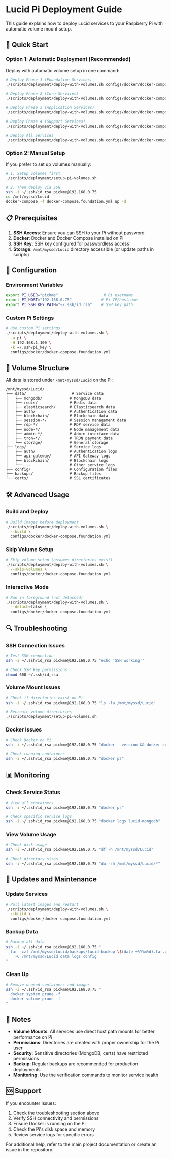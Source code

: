 # Lucid Pi Deployment Guide

This guide explains how to deploy Lucid services to your Raspberry Pi with automatic volume mount setup.

## 🚀 Quick Start

### Option 1: Automatic Deployment (Recommended)

Deploy with automatic volume setup in one command:

```bash
# Deploy Phase 1 (Foundation Services)
./scripts/deployment/deploy-with-volumes.sh configs/docker/docker-compose.foundation.yml

# Deploy Phase 2 (Core Services)
./scripts/deployment/deploy-with-volumes.sh configs/docker/docker-compose.core.yml

# Deploy Phase 3 (Application Services)
./scripts/deployment/deploy-with-volumes.sh configs/docker/docker-compose.application.yml

# Deploy Phase 4 (Support Services)
./scripts/deployment/deploy-with-volumes.sh configs/docker/docker-compose.support.yml

# Deploy All Services
./scripts/deployment/deploy-with-volumes.sh configs/docker/docker-compose.all.yml
```

### Option 2: Manual Setup

If you prefer to set up volumes manually:

```bash
# 1. Setup volumes first
./scripts/deployment/setup-pi-volumes.sh

# 2. Then deploy via SSH
ssh -i ~/.ssh/id_rsa pickme@192.168.0.75
cd /mnt/myssd/Lucid
docker-compose -f docker-compose.foundation.yml up -d
```

## 📋 Prerequisites

1. **SSH Access**: Ensure you can SSH to your Pi without password
2. **Docker**: Docker and Docker Compose installed on Pi
3. **SSH Key**: SSH key configured for passwordless access
4. **Storage**: `/mnt/myssd/Lucid` directory accessible (or update paths in scripts)

## 🔧 Configuration

### Environment Variables

```bash
export PI_USER="pickme"                    # Pi username
export PI_HOST="192.168.0.75"             # Pi IP/hostname
export PI_SSH_KEY_PATH="~/.ssh/id_rsa"    # SSH key path
```

### Custom Pi Settings

```bash
# Use custom Pi settings
./scripts/deployment/deploy-with-volumes.sh \
  -u pi \
  -H 192.168.1.100 \
  -k ~/.ssh/pi_key \
  configs/docker/docker-compose.foundation.yml
```

## 📁 Volume Structure

All data is stored under `/mnt/myssd/Lucid` on the Pi:

```
/mnt/myssd/Lucid/
├── data/                    # Service data
│   ├── mongodb/            # MongoDB data
│   ├── redis/              # Redis data
│   ├── elasticsearch/      # Elasticsearch data
│   ├── auth/               # Authentication data
│   ├── blockchain/         # Blockchain data
│   ├── session-*/          # Session management data
│   ├── rdp-*/              # RDP service data
│   ├── node-*/             # Node management data
│   ├── admin-*/            # Admin interface data
│   ├── tron-*/             # TRON payment data
│   └── storage/            # General storage
├── logs/                   # Service logs
│   ├── auth/               # Authentication logs
│   ├── api-gateway/        # API Gateway logs
│   ├── blockchain/         # Blockchain logs
│   └── ...                 # Other service logs
├── config/                 # Configuration files
├── backups/                # Backup files
└── certs/                  # SSL certificates
```

## 🛠️ Advanced Usage

### Build and Deploy

```bash
# Build images before deployment
./scripts/deployment/deploy-with-volumes.sh \
  --build \
  configs/docker/docker-compose.foundation.yml
```

### Skip Volume Setup

```bash
# Skip volume setup (assumes directories exist)
./scripts/deployment/deploy-with-volumes.sh \
  --skip-volumes \
  configs/docker/docker-compose.foundation.yml
```

### Interactive Mode

```bash
# Run in foreground (not detached)
./scripts/deployment/deploy-with-volumes.sh \
  --detach=false \
  configs/docker/docker-compose.foundation.yml
```

## 🔍 Troubleshooting

### SSH Connection Issues

```bash
# Test SSH connection
ssh -i ~/.ssh/id_rsa pickme@192.168.0.75 "echo 'SSH working'"

# Check SSH key permissions
chmod 600 ~/.ssh/id_rsa
```

### Volume Mount Issues

```bash
# Check if directories exist on Pi
ssh -i ~/.ssh/id_rsa pickme@192.168.0.75 "ls -la /mnt/myssd/Lucid"

# Recreate volume directories
./scripts/deployment/setup-pi-volumes.sh
```

### Docker Issues

```bash
# Check Docker on Pi
ssh -i ~/.ssh/id_rsa pickme@192.168.0.75 "docker --version && docker-compose --version"

# Check running containers
ssh -i ~/.ssh/id_rsa pickme@192.168.0.75 "docker ps"
```

## 📊 Monitoring

### Check Service Status

```bash
# View all containers
ssh -i ~/.ssh/id_rsa pickme@192.168.0.75 "docker ps"

# Check specific service logs
ssh -i ~/.ssh/id_rsa pickme@192.168.0.75 "docker logs lucid-mongodb"
```

### View Volume Usage

```bash
# Check disk usage
ssh -i ~/.ssh/id_rsa pickme@192.168.0.75 "df -h /mnt/myssd/Lucid"

# Check directory sizes
ssh -i ~/.ssh/id_rsa pickme@192.168.0.75 "du -sh /mnt/myssd/Lucid/*"
```

## 🔄 Updates and Maintenance

### Update Services

```bash
# Pull latest images and restart
./scripts/deployment/deploy-with-volumes.sh \
  --build \
  configs/docker/docker-compose.foundation.yml
```

### Backup Data

```bash
# Backup all data
ssh -i ~/.ssh/id_rsa pickme@192.168.0.75 "
  tar -czf /mnt/myssd/Lucid/backups/lucid-backup-\$(date +%Y%m%d).tar.gz \
    -C /mnt/myssd/Lucid data logs config
"
```

### Clean Up

```bash
# Remove unused containers and images
ssh -i ~/.ssh/id_rsa pickme@192.168.0.75 "
  docker system prune -f
  docker volume prune -f
"
```

## 📝 Notes

- **Volume Mounts**: All services use direct host path mounts for better performance on Pi
- **Permissions**: Directories are created with proper ownership for the Pi user
- **Security**: Sensitive directories (MongoDB, certs) have restricted permissions
- **Backup**: Regular backups are recommended for production deployments
- **Monitoring**: Use the verification commands to monitor service health

## 🆘 Support

If you encounter issues:

1. Check the troubleshooting section above
2. Verify SSH connectivity and permissions
3. Ensure Docker is running on the Pi
4. Check the Pi's disk space and memory
5. Review service logs for specific errors

For additional help, refer to the main project documentation or create an issue in the repository.
